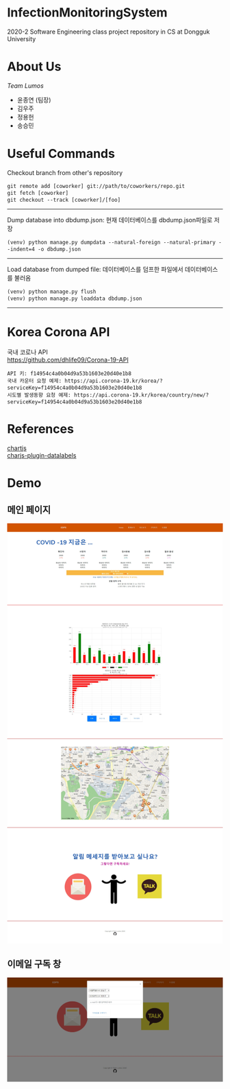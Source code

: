 # InfectionMonitoringSystem
2020-2 Software Engineering class project repository in CS at Dongguk University

# About Us
*Team Lumos*
* 윤종연 (팀장)
* 김우주
* 정용헌
* 송승민

# Useful Commands
Checkout branch from other's repository
```
git remote add [coworker] git://path/to/coworkers/repo.git
git fetch [coworker]
git checkout --track [coworker]/[foo]
```
***
Dump database into dbdump.json: 현재 데이터베이스를 dbdump.json파일로 저장
```
(venv) python manage.py dumpdata --natural-foreign --natural-primary --indent=4 -o dbdump.json
```
***
Load database from dumped file: 데이터베이스를 덤프한 파일에서 데이터베이스를 불러옴
```
(venv) python manage.py flush
(venv) python manage.py loaddata dbdump.json
```
***

# Korea Corona API
국내 코로나 API <br>
https://github.com/dhlife09/Corona-19-API 
```
API 키: f14954c4a0b04d9a53b1603e20d40e1b8
국내 카운터 요청 예제: https://api.corona-19.kr/korea/?serviceKey=f14954c4a0b04d9a53b1603e20d40e1b8
시도별 발생동향 요청 예제: https://api.corona-19.kr/korea/country/new/?serviceKey=f14954c4a0b04d9a53b1603e20d40e1b8
```

# References
[chartjs](https://www.chartjs.org/docs/latest/)  
[charjs-plugin-datalabels](https://chartjs-plugin-datalabels.netlify.app/guide/)

# Demo
## 메인 페이지
![demo](res/site_screenshot.jpg)
## 이메일 구독 창
![email_demo](res/subscribe_email_screenshot.jpg)